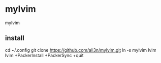 # mylvim
mylvim



## install
cd ~/.config
git clone https://github.com/all3n/mylvim.git
ln -s mylvim lvim
lvim +PackerInstall +PackerSync +quit
